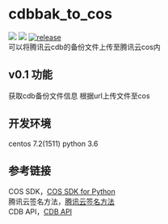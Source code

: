 # cdbbak_to_cos
<img src="https://travis-ci.org/guohongze/adminset.svg?branch=master"></img> 
<img src="https://img.shields.io/hexpm/l/plug.svg"></img>
[![release](https://img.shields.io/github/release/guohongze/adminset.svg)](https://github.com/redhatxl/cdbbak_to_cos)
<br>
可以将腾讯云cdb的备份文件上传至腾讯云cos内<br>

## v0.1 功能
获取cdb备份文件信息
根据url上传文件至cos

## 开发环境
centos 7.2(1511) python 3.6<br>

## 参考链接
COS SDK，<a href="https://cloud.tencent.com/document/product/436/12269">COS SDK for Python</a><br>
腾讯云签名方法，<a href="https://cloud.tencent.com/document/product/236/1738">腾讯云签名方法</a><br>
CDB API，<a href="https://cloud.tencent.com/document/api/236/4691">CDB API</a>
